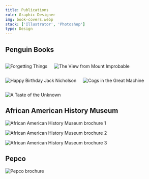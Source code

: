 ```yaml
---
title: Publications
role: Graphic Designer
img: book-covers.webp
stack: ['Illustrator', 'Photoshop']
type: Design
---
```


## Penguin Books

<!-- Row -->

<div class="columns">

<div>

![Forgetting Things](https://storage.googleapis.com/michaelm.appspot.com/college-designs/book-cover-forgetting.webp)

</div>

<div>

![The View from Mount Improbable](https://storage.googleapis.com/michaelm.appspot.com/college-designs/book-covers-the-view.webp)

</div>

</div>

<!-- Row -->

<div class="columns">

<div>

![Happy Birthday Jack Nicholson](https://storage.googleapis.com/michaelm.appspot.com/college-designs/book-covers-happy-bday.webp)

</div>

<div>

![Cogs in the Great Machine](https://storage.googleapis.com/michaelm.appspot.com/college-designs/book-covers-cogs.webp)

</div>

</div>

![A Taste of the Unknown](https://storage.googleapis.com/michaelm.appspot.com/college-designs/book-covers-a-taste.webp)

## African American History Museum

![African American History Museum brochure 1](https://storage.googleapis.com/michaelm.appspot.com/college-designs/aahm-brochure-1.webp)

![African American History Museum brochure 2](https://storage.googleapis.com/michaelm.appspot.com/college-designs/aahm-brochure-2.webp)

![African American History Museum brochure 3](https://storage.googleapis.com/michaelm.appspot.com/college-designs/aahm-brochure-3.webp)

## Pepco

![Pepco brochure](https://storage.googleapis.com/michaelm.appspot.com/college-designs/pepco-brochure.webp)
